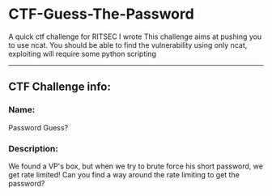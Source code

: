 # CTF-Guess-The-Password
A quick ctf challenge for RITSEC I wrote
This challenge aims at pushing you to use ncat. You should be able to find the vulnerability using only ncat, exploiting will require some python scripting

------

## CTF Challenge info:

### Name: 
Password Guess?

### Description: 
We found a VP's box, but when we try to brute force his short password, we get rate limited! Can you find a way around the rate limiting to get the password?